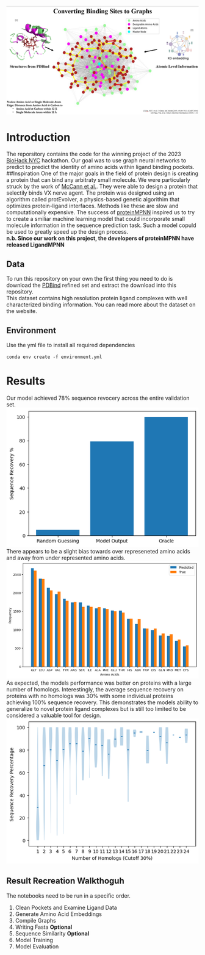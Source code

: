![GraphVisulization](images/graph_construction.png)  
# Introduction
The reporsitory contains the code for the winning project of the 2023 [BioHack NYC](https://www.biohacknyc.com/) hackathon. Our goal was to use graph neural networks to predict to predict the identity of amino acids within ligand binding pockets.
##Inspiration
One of the major goals in the field of protein design is creating a protein that can bind any arbitraty small molecule. We were particularly struck by the work of [McCann et al.](https://www.science.org/doi/full/10.1126/sciadv.abh3421?rfr_dat=cr_pub++0pubmed&url_ver=Z39.88-2003&rfr_id=ori%3Arid%3Acrossref.org). They were able to design a protein that selectily binds VX nerve agent. The protein was designed using an algorithm called protEvolver, a physics-based genetic algorithim that optimizes protein-ligand interfaces. Methods like these are slow and computationally expensive. The success of [proteinMPNN](https://www.science.org/doi/10.1126/science.add2187?url_ver=Z39.88-2003&rfr_id=ori:rid:crossref.org&rfr_dat=cr_pub%20%200pubmed) inspired us to try to create a smiliar machine learning model that could incorporate small molecule information in the sequence prediction task. Such a model copuld be used to greatly speed up the design process.  
**n.b. Since our work on this project, the developers of proteinMPNN have released LigandMPNN**
## Data
To run this repository on your own the first thing you need to do is download the [PDBind](http://www.pdbbind.org.cn/) refined set and extract the download into this repository.  
This dataset contains high resolution protein ligand complexes with well characterized binding information. You can read more about the dataset on the website.  
## Environment
Use the yml file to install all required dependencies  
```
conda env create -f environment.yml
```
# Results
Our model achieved 78% sequence revocery across the entire validation set.
![fullrecovery](images/fullrecovery.png)  
There appears to be a slight bias towards over represeneted amino acids and away from under represented amino acids.  
![AArep](images/AArep.png)  
As expected, the models performance was better on proteins with a large number of homologs. Interestingly, the average sequence recovery on proteins with no homologs was 30% with some individual proteins achieving 100% sequence recovery. This demonstrates the models ability to generalize to novel protein ligand complexes but is still too limited to be considered a valuable tool for design.  
![homologs](images/homologs.png)
## Result Recreation Walkthoguh
The notebooks need to be run in a specific order.  
1. Clean Pockets and Examine Ligand Data  
2. Generate Amino Acid Embeddings  
3. Compile Graphs  
4. Writing Fasta **Optional**
5. Sequence Similarity **Optional**
6. Model Training  
7. Model Evaluation  
